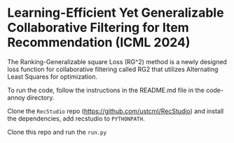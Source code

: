 # Learning-Efficient Yet Generalizable Collaborative Filtering for Item Recommendation (ICML 2024)

The Ranking-Generalizable square Loss (RG^2) method is a newly designed loss function for collaborative filtering called RG2 that utilizes Alternating Least Squares for optimization.

To run the code, follow the instructions in the README.md file in the code-annoy directory.

Clone the `RecStudio` repo (https://github.com/ustcml/RecStudio) and install the dependencies, add recstudio to `PYTHONPATH`.

Clone this repo and run the `run.py`
